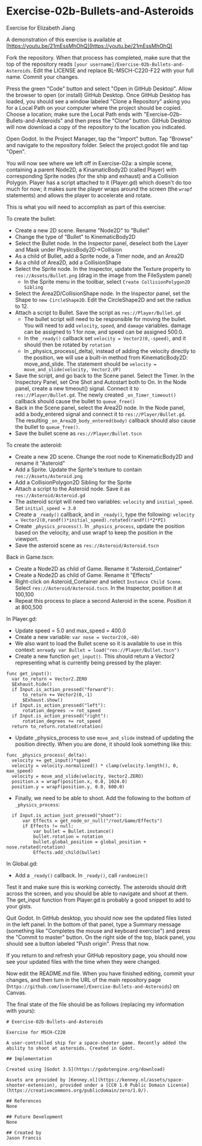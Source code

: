 # Exercise-02b-Bullets-and-Asteroids

Exercise for Elizabeth Jiang

A demonstration of this exercise is available at [https://youtu.be/21mEssMhOhQ](https://youtu.be/21mEssMhOhQ)

Fork the repository. When that process has completed, make sure that the top of the repository reads `[your username]/Exercise-02b-Bullets-and-Asteroids`. Edit the LICENSE and replace BL-MSCH-C220-F22 with your full name. Commit your changes.

Press the green "Code" button and select "Open in GitHub Desktop". Allow the browser to open (or install) GitHub Desktop. Once GitHub Desktop has loaded, you should see a window labeled "Clone a Repository" asking you for a Local Path on your computer where the project should be copied. Choose a location; make sure the Local Path ends with "Exercise-02b-Bullets-and-Asteroids" and then press the "Clone" button. GitHub Desktop will now download a copy of the repository to the location you indicated.

Open Godot. In the Project Manager, tap the "Import" button. Tap "Browse" and navigate to the repository folder. Select the project.godot file and tap "Open".

You will now see where we left off in Exercise-02a: a simple scene, containing a parent Node2D, a KinamaticBody2D (called Player) with corresponding Sprite nodes (for the ship and exhaust) and a Collision Polygon. Player has a script attached to it (Player.gd) which doesn't do too much for now; it makes sure the player wraps around the screen (the `wrapf` statements) and allows the player to accelerate and rotate.

This is what you will need to accomplish as part of this exercise:

To create the bullet: 
  - Create a new 2D scene. Rename "Node2D" to "Bullet"
  - Change the type of "Bullet" to KinematicBody2D
  - Select the Bullet node. In the Inspector panel, deselect both the Layer and Mask under PhysicsBody2D->Collision
  - As a child of Bullet, add a Sprite node, a Timer node, and an Area2D
  - As a child of Area2D, add a CollisionShape
  - Select the Sprite node. In the Inspector, update the Texture property to `res://Assets/Bullet.png` (drag in the image from the FileSystem panel)
    - In the Sprite menu in the toolbar, select `Create CollisionPolygon2D Sibling`
  - Select the Area2D/CollisionShape node. In the Inspector panel, set the Shape to `new CircleShape2D`. Edit the CircleShape2D and set the radius to 12.
  - Attach a script to Bullet. Save the script as `res://Player/Bullet.gd`
    - The bullet script will need to be responsible for moving the bullet. You will need to add `velocity`, `speed`, and `damage` variables. damage can be assigned to 1 for now, and speed can be assigned 500.0.
    - In the `_ready()` callback set `velocity = Vector2(0,-speed)`, and it should then be rotated by `rotation`
    - In _physics_process(_delta), instead of adding the velocity directly to the position, we will use a built-in method from KinematicBody2D: move_and_slide. The statement should be `velocity = move_and_slide(velocity, Vector2.UP)`
  - Save the script, and go back to the Scene panel. Select the Timer. In the Inspectory Panel, set One Shot and Autostart both to On. In the Node panel, create a new timeout() signal. Connect it to `res://Player/Bullet.gd`. The newly created `_on_Timer_timeout()` callback should cause the bullet to `queue_free()`
  - Back in the Scene panel, select the Area2D node. In the Node panel, add a body_entered signal and connect it to `res://Player/Bullet.gd`. The resulting `_on_Area2D_body_entered(body)` callback should also cause the bullet to `queue_free()`.
  - Save the bullet scene as `res://Player/Bullet.tscn`

To create the asteroid:
  - Create a new 2D scene. Change the root node to KinematicBody2D and rename it "Asteroid"
  - Add a Sprite. Update the Sprite's texture to contain `res://Assets/Asteroid.png`
  - Add a CollisionPolygon2D Sibling for the Sprite
  - Attach a script to the Asteroid node. Save it as `res://Asteroid/Asteroid.gd`
  - The asteroid script will need two variables: `velocity` and `initial_speed`. Set `initial_speed = 3.0`
  - Create a `_ready()` callback, and in `_ready()`, type the following: `velocity = Vector2(0,randf()*initial_speed).rotated(randf()*2*PI)`
  - Create `_physics_process()`. In `_physics_process`, update the position based on the velocity, and use wrapf to keep the position in the viewport.
  - Save the asteroid scene as `res://Asteroid/Asteroid.tscn`

Back in Game.tscn:
  - Create a Node2D as child of Game. Rename it "Asteroid_Container"
  - Create a Node2D as child of Game. Rename it "Effects"
  - Right-click on Asteroid_Container and select `Instance Child Scene`. Select `res://Asteroid/Asteroid.tscn`. In the Inspector, position it at 100,100
  - Repeat this process to place a second Asteroid in the scene. Position it at 800,500

In Player.gd:
  - Update speed = 5.0 and max_speed = 400.0
  - Create a new variable: `var nose = Vector2(0,-60)`
  - We also want to load the Bullet scene so it is available to use in this context: `onready var Bullet = load("res://Player/Bullet.tscn")`
  - Create a new function `get_input()`. This should return a Vector2 representing what is currently being pressed by the player:
  ```
func get_input():
	var to_return = Vector2.ZERO
	$Exhaust.hide()
	if Input.is_action_pressed("forward"):
		to_return += Vector2(0,-1)
		$Exhaust.show()
	if Input.is_action_pressed("left"):
		rotation_degrees -= rot_speed
	if Input.is_action_pressed("right"):
		rotation_degrees += rot_speed
	return to_return.rotated(rotation)
  ```
  - Update _physics_process to use `move_and_slide` instead of updating the position directly. When you are done, it should look something like this:
  ```
func _physics_process(_delta):
	velocity += get_input()*speed
	velocity = velocity.normalized() * clamp(velocity.length(), 0, max_speed)
	velocity = move_and_slide(velocity, Vector2.ZERO)
	position.x = wrapf(position.x, 0.0, 1024.0)
	position.y = wrapf(position.y, 0.0, 600.0)
  ```
  - Finally, we need to be able to shoot. Add the following to the bottom of `_physics_process`:
  ```
	if Input.is_action_just_pressed("shoot"):
		var Effects = get_node_or_null("/root/Game/Effects")
		if Effects != null:
			var bullet = Bullet.instance()
			bullet.rotation = rotation
			bullet.global_position = global_position + nose.rotated(rotation)
			Effects.add_child(bullet)
  ```

In Global.gd:
  - Add a `_ready()` callback. In `_ready()`, call `randomize()`


Test it and make sure this is working correctly. The asteroids should drift across the screen, and you should be able to navigate and shoot at them. The get_input function from Player.gd is probably a good snippet to add to your gists.

Quit Godot. In GitHub desktop, you should now see the updated files listed in the left panel. In the bottom of that panel, type a Summary message (something like "Completes the mouse and keyboard exercise") and press the "Commit to master" button. On the right side of the top, black panel, you should see a button labeled "Push origin". Press that now.

If you return to and refresh your GitHub repository page, you should now see your updated files with the time when they were changed.

Now edit the README.md file. When you have finished editing, commit your changes, and then turn in the URL of the main repository page (`https://github.com/[username]/Exercise-Bullets-and-Asteroids`) on Canvas.

The final state of the file should be as follows (replacing my information with yours):
```
# Exercise-02b-Bullets-and-Asteroids

Exercise for MSCH-C220

A user-controlled ship for a space-shooter game. Recently added the ability to shoot at asteroids. Created in Godot.

## Implementation

Created using [Godot 3.5](https://godotengine.org/download)

Assets are provided by [Kenney.nl](https://kenney.nl/assets/space-shooter-extension), provided under a [CC0 1.0 Public Domain License](https://creativecommons.org/publicdomain/zero/1.0/).

## References
None

## Future Development
None

## Created by
Jason Francis
```
